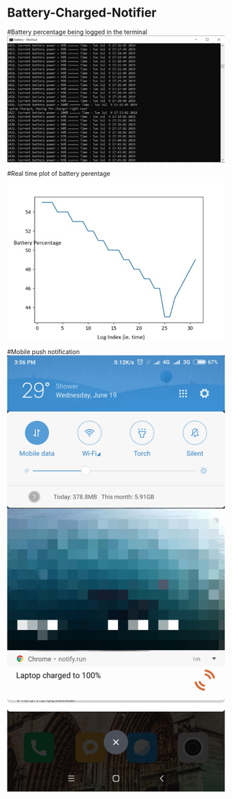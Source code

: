 # Battery-Charged-Notifier

#Battery percentage being logged in the terminal
![Terminal logger](https://github.com/kaustubh77/Battery-Charged-Notifier/blob/master/Images/Battery%20terminal%20img.JPG?raw=true "Battery terminal logger")

#Real time plot of battery perentage
![Real time plot of graph](https://github.com/kaustubh77/Battery-Charged-Notifier/blob/master/Images/graphs.jpeg?raw=true "Real time plot of graph")

#Mobile push notification
![Mobile push notification](https://github.com/kaustubh77/Battery-Charged-Notifier/blob/master/Images/Mobile%20push%20notification.jpg?raw=true "Mobile push notification")



